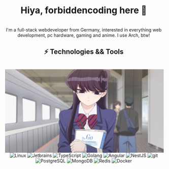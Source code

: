 <body>
    <center>
        <h1 align="center">Hiya, forbiddencoding here 👋</h1>
        <br>
        <div align="center">I'm a full-stack webdeveloper from Germany, interested in everything web development, pc hardware, gaming and anime. I use Arch, btw!</div>
        <div>
        <h2 align="center">⚡ Technologies && Tools</h2>
        <br>
            <div align="center">
                <img src="./Komi_holding_Go_Programming_Language.jpg" align="right" width="500"/>
            </div>
            <div>
                <br>
                <br>
                <p align="center">
                    <img alt="Linux" src="https://img.shields.io/badge/-Linux-informational?style=for-the-badge&logo=linux&logoColor=white&color=FCC624" />
                    <img alt="Jetbrains" src="https://img.shields.io/badge/-Jetbrains-informational?style=for-the-badge&logo=jetbrains&logoColor=white&color=000000" />
                    <img alt="TypeScript" src="https://img.shields.io/badge/-TypeScript-informational?style=for-the-badge&logo=typescript&logoColor=white&color=3178C6" />
                    <img alt="Golang" src="https://img.shields.io/badge/-Golang-informational?style=for-the-badge&logo=go&logoColor=white&color=00ADD8" />
                    <img alt="Angular" src="https://img.shields.io/badge/-Angular-informational?style=for-the-badge&logo=angular&logoColor=white&color=DD0031" />
                    <img alt="NestJS" src="https://img.shields.io/badge/-NestJS-informational?style=for-the-badge&logo=nestjs&logoColor=white&color=E0234E" />
                    <img alt="git" src="https://img.shields.io/badge/-Git-F05032?style=for-the-badge&logo=git&logoColor=white&color=F05032" />
                    <img alt="PostgreSQL" src="https://img.shields.io/badge/-PostgreSQL-informational?style=for-the-badge&logo=postgresql&logoColor=white&color=4169E1" />
                    <img alt="MongoDB" src="https://img.shields.io/badge/-MongoDB-informational?style=for-the-badge&logo=mongodb&logoColor=white&color=47A248" />
                    <img alt="Redis" src="https://img.shields.io/badge/-Redis-informational?style=for-the-badge&logo=redis&logoColor=white&color=DC382D" />
                    <img alt="Docker" src="https://img.shields.io/badge/-Docker-informational?style=for-the-badge&logo=docker&logoColor=white&color=2496ED" />
                </p>
            </div>
        </div>
    </center>
</body>
